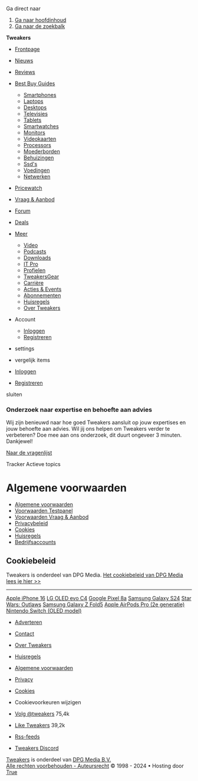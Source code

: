 Ga direct naar

1. [Ga naar hoofdinhoud](https://tweakers.net/info/algemene-voorwaarden/cookies/#contentArea)
2. [Ga naar de zoekbalk](#search-bar-input)

[](https://tweakers.net/)

**Tweakers**

* [Frontpage](https://tweakers.net/)
* [Nieuws](https://tweakers.net/nieuws/)
* [Reviews](https://tweakers.net/reviews/)
* [Best Buy Guides](#)
    
    * [Smartphones](https://tweakers.net/best-buy-guide/smartphones/)
    * [Laptops](https://tweakers.net/best-buy-guide/laptops/)
    * [Desktops](https://tweakers.net/best-buy-guide/desktops/)
    * [Televisies](https://tweakers.net/best-buy-guide/televisies/)
    * [Tablets](https://tweakers.net/best-buy-guide/tablets/)
    * [Smartwatches](https://tweakers.net/best-buy-guide/smartwatches/)
    * [Monitors](https://tweakers.net/best-buy-guide/monitors/)
    * [Videokaarten](https://tweakers.net/best-buy-guide/videokaarten/)
    * [Processors](https://tweakers.net/best-buy-guide/processors/)
    * [Moederborden](https://tweakers.net/best-buy-guide/moederborden/)
    * [Behuizingen](https://tweakers.net/best-buy-guide/behuizingen/)
    * [Ssd's](https://tweakers.net/best-buy-guide/solid-state-drives/)
    * [Voedingen](https://tweakers.net/best-buy-guide/voedingen/)
    * [Netwerken](https://tweakers.net/best-buy-guide/netwerken/)
    
* [Pricewatch](https://tweakers.net/pricewatch/)
* [Vraag & Aanbod](https://tweakers.net/aanbod/)
* [Forum](https://gathering.tweakers.net/)
* [Deals](https://tweakers.net/pricewatch/deals/)
* [Meer](#)
    
    * [Video](https://tweakers.net/video/)
    * [Podcasts](https://tweakers.net/info/podcast/)
    * [Downloads](https://tweakers.net/downloads/)
    * [IT Pro](https://tweakers.net/it-pro/)
    * [Profielen](https://tweakers.net/gallery/)
    * [TweakersGear](https://tweakersgear.net/)
    * [Carrière](https://tweakers.net/carriere/it-banen/zoeken/)
    * [Acties & Events](https://tweakers.net/info/acties-en-evenementen/)
    * [Abonnementen](https://tweakers.net/abonnementen/)
    * [Huisregels](https://tweakers.net/info/algemene-voorwaarden/huisregels/)
    * [Over Tweakers](https://tweakers.net/info/over-tweakers/)
    

* Account
    
    * [Inloggen](https://tweakers.net/my.tnet/login/?location=https://tweakers.net/info/algemene-voorwaarden/cookies/)
    * [Registreren](https://tweakers.net/my.tnet/register/)
    
* settings
* vergelijk items
* [Inloggen](https://tweakers.net/my.tnet/login/?location=https://tweakers.net/info/algemene-voorwaarden/cookies/)
* [Registreren](https://tweakers.net/my.tnet/register/)

[](https://www.true.nl/?utm_source=tweakers&utm_medium=referral&utm_campaign=2023_H2_Awareness&utm_content=Awareness "Hosting door True")

sluiten

### Onderzoek naar expertise en behoefte aan advies

Wij zijn benieuwd naar hoe goed Tweakers aansluit op jouw expertises en jouw behoefte aan advies. Wil jij ons helpen om Tweakers verder te verbeteren? Doe mee aan ons onderzoek, dit duurt ongeveer 3 minuten. Dankjewel!

[Naar de vragenlijst](https://q.crowdtech.com/hP0ODnTZtEeXZ3VFzPSnog)

Tracker Actieve topics

Algemene voorwaarden
====================

* [Algemene voorwaarden](https://tweakers.net/info/algemene-voorwaarden/)
* [Voorwaarden Testpanel](https://tweakers.net/info/algemene-voorwaarden/testpanel/)
* [Voorwaarden Vraag & Aanbod](https://tweakers.net/info/algemene-voorwaarden/v-a/)
* [Privacybeleid](https://tweakers.net/info/algemene-voorwaarden/privacy/)
* [Cookies](https://tweakers.net/info/algemene-voorwaarden/cookies/)
* [Huisregels](https://tweakers.net/info/algemene-voorwaarden/huisregels/)
* [Bedrijfsaccounts](https://tweakers.net/info/algemene-voorwaarden/bedrijfsaccounts/)

Cookiebeleid
------------

Tweakers is onderdeel van DPG Media. [Het cookiebeleid van DPG Media lees je hier >>](https://privacy.dpgmedia.nl/nl/document/cookie-policy)

* * *

[Apple iPhone 16](https://tweakers.net/smartphones/apple/iphone-16_p1657500/overzicht/) [LG OLED evo C4](https://tweakers.net/televisies/lg/oled-evo-c4_p1611416/overzicht/) [Google Pixel 8a](https://tweakers.net/smartphones/google/pixel-8a_p1607570/overzicht/) [Samsung Galaxy S24](https://tweakers.net/smartphones/samsung/galaxy-s24_p1552906/overzicht/) [Star Wars: Outlaws](https://tweakers.net/games/ubisoft/star-wars-outlaws_p1527460/overzicht/) [Samsung Galaxy Z Fold5](https://tweakers.net/smartphones/samsung/galaxy-z-fold5_p1512652/overzicht/) [Apple AirPods Pro (2e generatie)](https://tweakers.net/hoofdtelefoons/apple/airpods-pro-2e-generatie_p1418630/overzicht/) [Nintendo Switch (OLED model)](https://tweakers.net/consoles/nintendo/switch-oled-model_p1289466/overzicht/)

* [Adverteren](https://www.dpgmediagroup.com/nl-NL/tweakers?utm_source=Tweakers&utm_medium=magazine&utm_campaign=adverteren&utm_term=footer&utm_content=tekstlink_Tweakers)
* [Contact](https://tweakers.net/info/over-tweakers/contact/)
* [Over Tweakers](https://tweakers.net/info/over-tweakers/)
* [Huisregels](https://tweakers.net/info/algemene-voorwaarden/huisregels/)
* [Algemene voorwaarden](https://tweakers.net/info/algemene-voorwaarden/)
* [Privacy](https://privacy.dpgmedia.nl/nl/document/privacy-policy)
* [Cookies](https://privacy.dpgmedia.nl/nl/document/cookie-policy)
* Cookievoorkeuren wijzigen

* [Volg @tweakers](https://x.com/tweakers) 75,4k
* [Like Tweakers](https://www.facebook.com/Tweakers.net) 39,2k
* [Rss-feeds](https://tweakers.net/feeds/mixed.xml)
* [Tweakers Discord](https://discord.gg/tweakers)

[Tweakers](https://tweakers.net/) is onderdeel van [DPG Media B.V.](https://www.dpgmediagroup.com/nl-NL/tweakers)  
[Alle rechten voorbehouden - Auteursrecht](https://tweakers.net/info/auteursrecht/) © 1998 - 2024 • Hosting door [True](https://www.true.nl/?utm_source=tweakers&utm_medium=referral&utm_campaign=2023_H2_Awareness&utm_content=Awareness "VPS hosting")